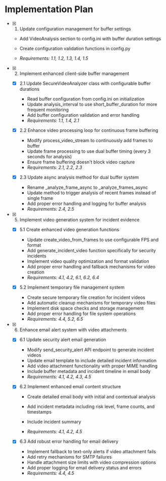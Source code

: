 # Implementation Plan

- [x] 1. Update configuration management for buffer settings
  - Add VideoAnalysis section to config.ini with buffer duration settings
  - Create configuration validation functions in config.py

  - _Requirements: 1.1, 1.2, 1.3, 1.4, 1.5_

- [x] 2. Implement enhanced client-side buffer management
  - [x] 2.1 Update SecureVideoAnalyzer class with configurable buffer durations
    - Read buffer configuration from config.ini on initialization
    - Update analysis_interval to use short_buffer_duration for more frequent monitoring
    - Add buffer configuration validation and error handling
    - _Requirements: 1.1, 1.4, 2.1_

  - [x] 2.2 Enhance video processing loop for continuous frame buffering
    - Modify process_video_stream to continuously add frames to buffer
    - Update frame processing to use dual buffer timing (every 3 seconds for analysis)
    - Ensure frame buffering doesn't block video capture
    - _Requirements: 2.1, 2.2, 2.3_

  - [x] 2.3 Update async analysis method for dual buffer system
    - Rename _analyze_frame_async to _analyze_frames_async
    - Update method to trigger analysis of recent frames instead of single frame
    - Add proper error handling and logging for buffer analysis
    - _Requirements: 2.4, 2.5_
- [x] 5. Implement video generation system for incident evidence
  - [x] 5.1 Create enhanced video generation functions
    - Update create_video_from_frames to use configurable FPS and format
    - Add generate_incident_video function specifically for security incidents
    - Implement video quality optimization and format validation
    - Add proper error handling and fallback mechanisms for video creation
    - _Requirements: 4.1, 4.2, 6.1, 6.2, 6.4_

  - [x] 5.2 Implement temporary file management system
    - Create secure temporary file creation for incident videos
    - Add automatic cleanup mechanisms for temporary video files
    - Implement disk space checks and storage management
    - Add proper error handling for file system operations
    - _Requirements: 4.4, 5.2, 6.5_

- [x] 6. Enhance email alert system with video attachments
  - [x] 6.1 Update security alert email generation
    - Modify send_security_alert API endpoint to generate incident videos
    - Update email template to include detailed incident information
    - Add video attachment functionality with proper MIME handling
    - Include buffer metadata and incident timeline in email body
    - _Requirements: 4.1, 4.2, 4.3, 4.5_

  - [x] 6.2 Implement enhanced email content structure
    - Create detailed email body with initial and contextual analysis
    - Add incident metadata including risk level, frame counts, and timestamps
    - Include incident summary

    - _Requirements: 4.1, 4.2, 4.5_

  - [x] 6.3 Add robust error handling for email delivery
    - Implement fallback to text-only alerts if video attachment fails
    - Add retry mechanisms for SMTP failures
    - Handle attachment size limits with video compression options
    - Add proper logging for email delivery status and errors
    - _Requirements: 4.4, 4.5_